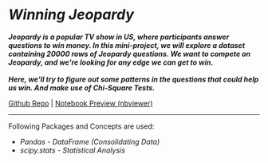 # *Winning Jeopardy*

***Jeopardy is a popular TV show in US, where participants answer questions to win money. In this mini-project, we will explore a dataset containing 20000 rows of Jeopardy questions. We want to compete on Jeopardy, and we're looking for any edge we can get to win.<br><br>Here, we'll try to figure out some patterns in the questions that could help us win. And make use of Chi-Square Tests.***


[Github Repo](https://github.com/nveenverma/Projects/tree/master/Winning%20Jeopardy%20(Chi%20SQuare%20Tests)) | [Notebook Preview (nbviewer)](https://nbviewer.jupyter.org/github/nveenverma/Projects/blob/master/Winning%20Jeopardy%20%28Chi%20SQuare%20Tests%29/main.ipynb)

--- 

Following Packages and Concepts are used:

- *Pandas - DataFrame (Consolidating Data)*
- *scipy.stats - Statistical Analysis*


